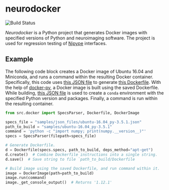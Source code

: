 # neurodocker
![Build Status](https://travis-ci.org/kaczmarj/neurodocker.svg?branch=master)

_Neurodocker_ is a Python project that generates Docker images with specified versions of Python and neuroimaging software. The project is used for regression testing of [Nipype](https://github.com/nipy/nipype/) interfaces.


Example
-------

The following code block creates a Docker image of Ubuntu 16.04 and Miniconda, and runs a command within the resulting Docker container. Specifically, this code uses [this JSON file](samples/json_files/ubuntu-16.04_py-3.5.1.json) to generate [this Dockerfile](samples/ubuntu-16.04_py-3.5.1/Dockerfile). With the help of [docker-py](https://github.com/docker/docker-py), a Docker image is built using the saved Dockerfile. While building, [this JSON file](samples/ubuntu-16.04_py-3.5.1/conda-env.json) is used to create a `conda` environment with the specified Python version and packages. Finally, a command is run within the resulting container.

```python
from src.docker import SpecsParser, Dockerfile, DockerImage

specs_file = "samples/json_files/ubuntu-16.04_py-3.5.1.json"
path_to_build = "samples/ubuntu-16.04_py-3.5.1"
command = 'python -c "import numpy; print(numpy.__version__)"'
specs = SpecsParser(filepath=specs_file)

# Generate Dockerfile.
d = Dockerfile(specs.specs, path_to_build, deps_method="apt-get")
d.create()  # Combine Dockerfile instructions into a single string.
d.save()  # Save string to file `path_to_build/Dockerfile

# Build image using the saved Dockerfile, and run command within it.
image = DockerImage(path=path_to_build)
image.run(command)
image._get_console_output()  # Returns '1.12.1'
```
